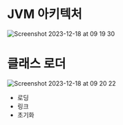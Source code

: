 # JVM 아키텍처

![Screenshot 2023-12-18 at 09 19 30](https://github.com/dragonappear/java-101/assets/89398909/c9756c12-c3bd-47a1-b6a1-0f38644ee27e)

# 클래스 로더

![Screenshot 2023-12-18 at 09 20 22](https://github.com/dragonappear/java-101/assets/89398909/9633d1b0-0e97-4fa2-8dae-5b18232c5261)

- 로딩
- 링크
- 초기화